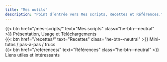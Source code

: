 ```yaml
---
title: "Mes outils"
description: "Point d’entrée vers Mes scripts, Recettes et Références."
---
```


<div class="tools-list">
  <div class="tool-item dl-row" style="gap:.8rem;">
    {{< btn href="/mes-scripts/" text="Mes scripts" class="he-btn--neutral" >}}
    <span>Présentation, Usage et Téléchargements</span>
  </div>

  <div class="tool-item dl-row" style="gap:.8rem;">
    {{< btn href="/recettes/" text="Recettes" class="he-btn--neutral" >}}
    <span>Mini-tutos / pas-à-pas / trucs</span>
  </div>

  <div class="tool-item dl-row" style="gap:.8rem;">
    {{< btn href="/references/" text="Références" class="he-btn--neutral" >}}
    <span>Liens utiles et intéressants</span>
  </div>
</div>

